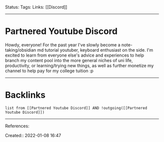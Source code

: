 Status: 
Tags: 
Links: [[Discord]]
___
# Partnered Youtube Discord
Howdy, everyone! For the past year I've slowly become a note-taking/obsidian md tutorial youtuber, keyboard enthusiast on the side. I'm excited to learn from everyone else's advice and experiences to help branch my content pool into the more general niches of uni life, productivity, or learning/trying new things, as well as further monetize my channel to help pay for my college tuition :p
___
# Backlinks
```dataview
list from [[Partnered Youtube Discord]] AND !outgoing([[Partnered Youtube Discord]])
```
___
References:

Created:: 2022-01-08 16:47
